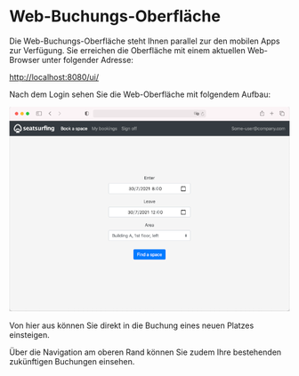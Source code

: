 # Web-Buchungs-Oberfläche

Die Web-Buchungs-Oberfläche steht Ihnen parallel zur den mobilen Apps zur Verfügung. Sie erreichen die Oberfläche mit einem aktuellen Web-Browser unter folgender Adresse:

[http://localhost:8080/ui/](http://localhost:8080/ui/)

Nach dem Login sehen Sie die Web-Oberfläche mit folgendem Aufbau:

![Booking UI Screenshot](img/booking-ui.png)

Von hier aus können Sie direkt in die Buchung eines neuen Platzes einsteigen.

Über die Navigation am oberen Rand können Sie zudem Ihre bestehenden zukünftigen Buchungen einsehen.